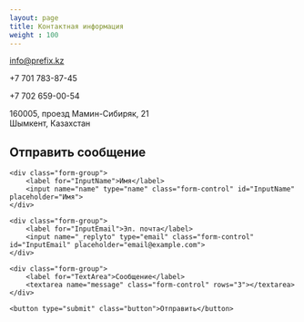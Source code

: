```yaml
---
layout: page
title: Контактная информация
weight : 100
---
```



<info@prefix.kz>

+7 701 783-87-45

+7 702 659-00-54

160005, проезд Мамин-Сибиряк, 21 <br>
Шымкент, Казахстан


## Отправить сообщение

<form action="//forms.brace.io/info@prefix.kz" method="POST" class="form-dark">

    <div class="form-group">
        <label for="InputName">Имя</label>
        <input name="name" type="name" class="form-control" id="InputName" placeholder="Имя">
    </div>

    <div class="form-group">
        <label for="InputEmail">Эл. почта</label>
        <input name="_replyto" type="email" class="form-control" id="InputEmail" placeholder="email@example.com">
    </div>

    <div class="form-group">
        <label for="TextArea">Сообщение</label>
        <textarea name="message" class="form-control" rows="3"></textarea>
    </div>

    <button type="submit" class="button">Отправить</button>

</form>

